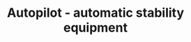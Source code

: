 ---
learningObjectiveId: "022.07.04"
parentId: "022.07"
title: Autopilot - automatic stability equipment
---